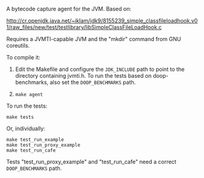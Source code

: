A bytecode capture agent for the JVM. Based on:

  http://cr.openjdk.java.net/~iklam/jdk9/8155239_simple_classfileloadhook.v01/raw_files/new/test/testlibrary/libSimpleClassFileLoadHook.c

Requires a JVMTI-capable JVM and the "mkdir" command from GNU coreutils.

To compile it:

1. Edit the Makefile and configure the ```JDK_INCLUDE``` path to point to the
directory containing jvmti.h. To run the tests based on
doop-benchmarks, also set the ```DOOP_BENCHMARKS``` path.

2. ```make agent```

To run the tests:

```make tests```

Or, individually:

```
make test_run_example
make test_run_proxy_example
make test_run_cafe
```

Tests "test_run_proxy_example" and "test_run_cafe" need a correct
```DOOP_BENCHMARKS``` path.